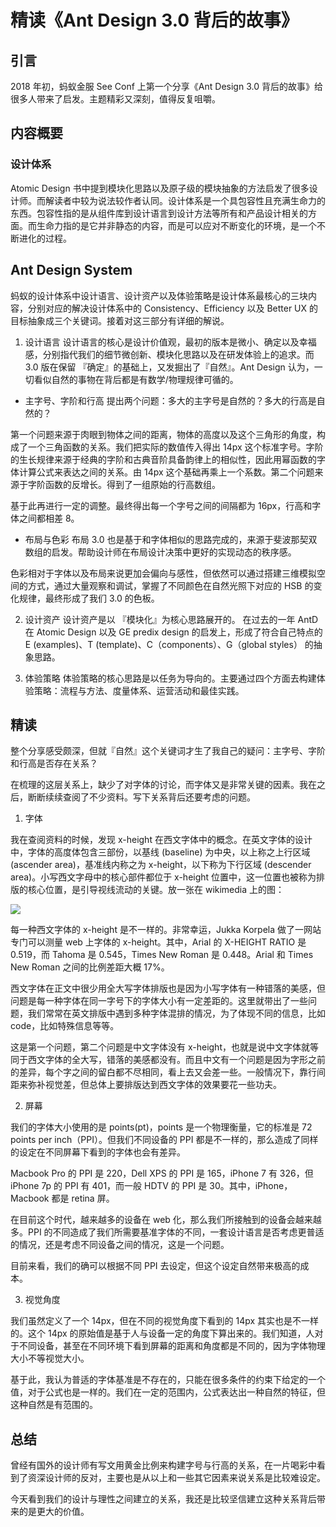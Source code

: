 # 精读《Ant Design 3.0 背后的故事》
## 引言
2018 年初，蚂蚁金服 See Conf 上第一个分享《Ant Design 3.0 背后的故事》给很多人带来了启发。主题精彩又深刻，值得反复咀嚼。

## 内容概要
### 设计体系
Atomic Design 书中提到模块化思路以及原子级的模块抽象的方法启发了很多设计师。而解读者中较为说法较作者认同。设计体系是一个具包容性且充满生命力的东西。包容性指的是从组件库到设计语言到设计方法等所有和产品设计相关的方面。而生命力指的是它并非静态的内容，而是可以应对不断变化的环境，是一个不断进化的过程。

## Ant Design System
蚂蚁的设计体系中设计语言、设计资产以及体验策略是设计体系最核心的三块内容，分别对应的解决设计体系中的 Consistency、Efficiency 以及 Better UX 的目标抽象成三个关键词。接着对这三部分有详细的解说。

1. 设计语言
设计语言的核心是设计价值观，最初的版本是微小、确定以及幸福感，分别指代我们的细节微创新、模块化思路以及在研发体验上的追求。而 3.0 版在保留 『确定』的基础上，又发掘出了『自然』。Ant Design 认为，一切看似自然的事物在背后都是有数学/物理规律可循的。

* 主字号、字阶和行高
提出两个问题：多大的主字号是自然的？多大的行高是自然的？

第一个问题来源于肉眼到物体之间的距离，物体的高度以及这个三角形的角度，构成了一个三角函数的关系。我们把实际的数值传入得出 14px 这个标准字号。字阶的生长规律来源于经典的字阶和古典音阶具备韵律上的相似性，因此用幂函数的字体计算公式来表达之间的关系。由 14px 这个基础再乘上一个系数。第二个问题来源于字阶函数的反增长。得到了一组原始的行高数组。

基于此再进行一定的调整。最终得出每一个字号之间的间隔都为 16px，行高和字体之间都相差 8。

* 布局与色彩
布局 3.0 也是基于和字体相似的思路完成的，来源于斐波那契双数组的启发。帮助设计师在布局设计决策中更好的实现动态的秩序感。

色彩相对于字体以及布局来说更加会偏向与感性，但依然可以通过搭建三维模拟空间的方式，通过大量观察和调试，掌握了不同颜色在自然光照下对应的 HSB 的变化规律，最终形成了我们 3.0 的色板。

2. 设计资产
设计资产是以 『模块化』为核心思路展开的。 在过去的一年 AntD 在 Atomic Design 以及 GE predix design 的启发上，形成了符合自己特点的 E (examples)、T (template)、C（components）、G（global styles） 的抽象思路。

3. 体验策略
体验策略的核心思路是以任务为导向的。主要通过四个方面去构建体验策略：流程与方法、度量体系、运营活动和最佳实践。

## 精读
整个分享感受颇深，但就『自然』这个关键词才生了我自己的疑问：主字号、字阶和行高是否存在关系？

在梳理的这层关系上，缺少了对字体的讨论，而字体又是非常关键的因素。我在之后，断断续续查阅了不少资料。写下关系背后还要考虑的问题。

1. 字体

我在查阅资料的时候，发现 x-height 在西文字体中的概念。在英文字体的设计中，字体的高度体包含三部份，以基线 (baseline) 为中央，以上称之上行区域 (ascender area)，基准线内称之为 x-height，以下称为下行区域 (descender area)。小写西文字母中的核心部件都位于 x-height 位置中，这一位置也被称为排版的核心位置，是引导视线流动的关键。放一张在 wikimedia 上的图：

![](https://upload.wikimedia.org/wikipedia/commons/thumb/3/39/Typography_Line_Terms.svg/800px-Typography_Line_Terms.svg.png)

每一种西文字体的 x-height 是不一样的。非常幸运，Jukka Korpela 做了一网站专门可以测量 web 上字体的 x-height。其中，Arial 的 X-HEIGHT RATIO 是 0.519，而 Tahoma 是 0.545，Times New Roman 是 0.448。Arial 和 Times New Roman 之间的比例差距大概 17%。

西文字体在正文中很少用全大写字体排版也是因为小写字体有一种错落的美感，但问题是每一种字体在同一字号下的字体大小有一定差距的。这里就带出了一些问题，我们常常在英文排版中遇到多种字体混排的情况，为了体现不同的信息，比如 code，比如特殊信息等等。

这是第一个问题，第二个问题是中文字体没有 x-height，也就是说中文字体就等同于西文字体的全大写，错落的美感都没有。而且中文有一个问题是因为字形之前的差异，每个字之间的留白都不尽相同，看上去又会差一些。一般情况下，靠行间距来弥补视觉差，但总体上要排版达到西文字体的效果要花一些功夫。

2. 屏幕

我们的字体大小使用的是 points(pt)，points 是一个物理衡量，它的标准是 72 points per inch（PPI）。但我们不同设备的 PPI 都是不一样的，那么造成了同样的设定在不同屏幕下看到的字体也会有差异。

Macbook Pro 的 PPI 是 220，Dell XPS 的 PPI 是 165，iPhone 7 有 326，但 iPhone 7p 的 PPI 有 401，而一般 HDTV 的 PPI 是 30。其中，iPhone，Macbook 都是 retina 屏。

在目前这个时代，越来越多的设备在 web 化，那么我们所接触到的设备会越来越多。PPI 的不同造成了我们所需要基准字体的不同，一套设计语言是否考虑更普适的情况，还是考虑不同设备之间的情况，这是一个问题。

目前来看，我们的确可以根据不同 PPI 去设定，但这个设定自然带来极高的成本。

3. 视觉角度

我们虽然定义了一个 14px，但在不同的视觉角度下看到的 14px 其实也是不一样的。这个 14px 的原始值是基于人与设备一定的角度下算出来的。我们知道，人对于不同设备，甚至在不同环境下看到屏幕的距离和角度都是不同的，因为字体物理大小不等视觉大小。

基于此，我认为普适的字体基准是不存在的，只能在很多条件的约束下给定的一个值，对于公式也是一样的。我们在一定的范围内，公式表达出一种自然的特征，但这种自然是有范围的。

## 总结
曾经有国外的设计师有写文用黄金比例来构建字号与行高的关系，在一片喝彩中看到了资深设计师的反对，主要也是从以上和一些其它因素来说关系是比较难设定。

今天看到我们的设计与理性之间建立的关系，我还是比较坚信建立这种关系背后带来的是更大的价值。
